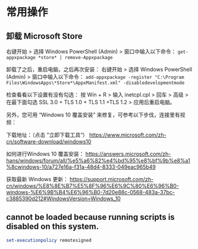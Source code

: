 # 常用操作

## 卸载 Microsoft Store

右键开始 > 选择 Windows PowerShell (Admin) > 窗口中输入以下命令：
`get-appxpackage *store* | remove-Appxpackage`

卸载了之后，重启电脑，之后再次安装：
右键开始 > 选择 Windows PowerShell (Admin) > 窗口中输入以下命令：
`add-appxpackage -register "C:\Program Files\WindowsApps\*Store*\AppxManifest.xml" -disabledevelopmentmode`

检查看看以下设置有没有勾选：
按 Win + R > 输入 inetcpl.cpl > 回车 > 高级 > 在最下面勾选 SSL 3.0 + TLS 1.0 + TLS 1.1 +TLS 1.2 > 应用后重启电脑。

另外，您可用 “Windows 10 覆盖安装” 来修复，可参考以下步伐，连接里有视频：

下载地址：（点击 "立即下载工具“）
https://www.microsoft.com/zh-cn/software-download/windows10

如何进行Windows 10 覆盖安装：
https://answers.microsoft.com/zh-hans/windows/forum/all/%e5%a6%82%e4%bd%95%e8%bf%9b%e8%a1%8cwindows-10/a727e16a-f31a-48d4-8333-049eac965b49

获取最新 Windows 更新：
https://support.microsoft.com/zh-cn/windows/%E8%8E%B7%E5%8F%96%E6%9C%80%E6%96%B0-windows-%E6%9B%B4%E6%96%B0-7d20e88c-0568-483a-37bc-c3885390d212#WindowsVersion=Windows_10

## cannot be loaded because running scripts is disabled on this system.

```powershell
set-executionpolicy remotesigned
```